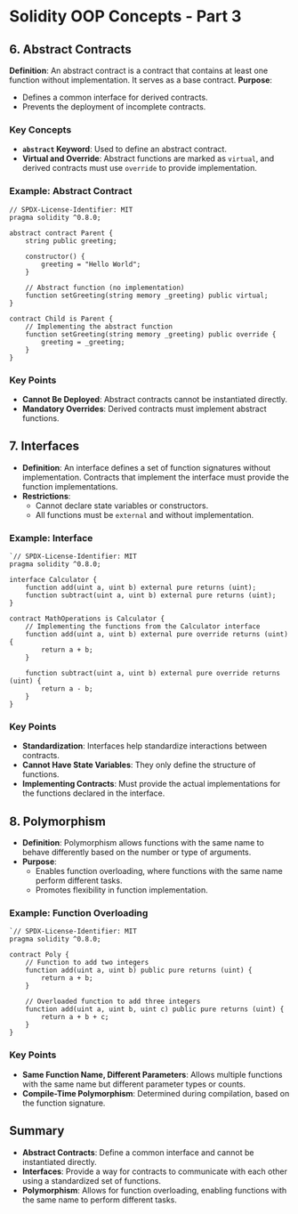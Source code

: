 # Solidity OOP Concepts - Part 3

## 6. Abstract Contracts
 **Definition**: An abstract contract is a contract that contains at least one function without implementation. It serves as a base contract.
 **Purpose**:
  - Defines a common interface for derived contracts.
 - Prevents the deployment of incomplete contracts.

### Key Concepts
- **`abstract` Keyword**: Used to define an abstract contract.
- **Virtual and Override**: Abstract functions are marked as `virtual`, and derived contracts must use `override` to provide implementation.

### Example: Abstract Contract
```solidity
// SPDX-License-Identifier: MIT
pragma solidity ^0.8.0;

abstract contract Parent {
    string public greeting;

    constructor() {
        greeting = "Hello World";
    }

    // Abstract function (no implementation)
    function setGreeting(string memory _greeting) public virtual;
}

contract Child is Parent {
    // Implementing the abstract function
    function setGreeting(string memory _greeting) public override {
        greeting = _greeting;
    }
} 
```
### Key Points

-   **Cannot Be Deployed**: Abstract contracts cannot be instantiated directly.
-   **Mandatory Overrides**: Derived contracts must implement abstract functions.

## 7. Interfaces

-   **Definition**: An interface defines a set of function signatures without implementation. Contracts that implement the interface must provide the function implementations.
-   **Restrictions**:
    -   Cannot declare state variables or constructors.
    -   All functions must be `external` and without implementation.

### Example: Interface
```solidity
`// SPDX-License-Identifier: MIT
pragma solidity ^0.8.0;

interface Calculator {
    function add(uint a, uint b) external pure returns (uint);
    function subtract(uint a, uint b) external pure returns (uint);
}

contract MathOperations is Calculator {
    // Implementing the functions from the Calculator interface
    function add(uint a, uint b) external pure override returns (uint) {
        return a + b;
    }

    function subtract(uint a, uint b) external pure override returns (uint) {
        return a - b;
    }
} 
```
### Key Points

-   **Standardization**: Interfaces help standardize interactions between contracts.
-   **Cannot Have State Variables**: They only define the structure of functions.
-   **Implementing Contracts**: Must provide the actual implementations for the functions declared in the interface.

## 8. Polymorphism

-   **Definition**: Polymorphism allows functions with the same name to behave differently based on the number or type of arguments.
-   **Purpose**:
    -   Enables function overloading, where functions with the same name perform different tasks.
    -   Promotes flexibility in function implementation.

### Example: Function Overloading

```solidity
`// SPDX-License-Identifier: MIT
pragma solidity ^0.8.0;

contract Poly {
    // Function to add two integers
    function add(uint a, uint b) public pure returns (uint) {
        return a + b;
    }

    // Overloaded function to add three integers
    function add(uint a, uint b, uint c) public pure returns (uint) {
        return a + b + c;
    }
}
```
### Key Points
-   **Same Function Name, Different Parameters**: Allows multiple functions with the same name but different parameter types or counts.
-   **Compile-Time Polymorphism**: Determined during compilation, based on the function signature.

## Summary
-   **Abstract Contracts**: Define a common interface and cannot be instantiated directly.
-   **Interfaces**: Provide a way for contracts to communicate with each other using a standardized set of functions.
-   **Polymorphism**: Allows for function overloading, enabling functions with the same name to perform different tasks.
